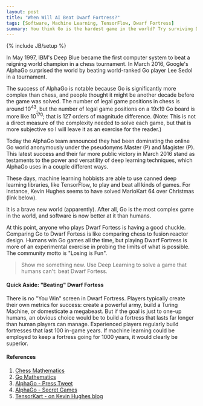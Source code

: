 ```yaml
---
layout: post
title: "When Will AI Beat Dwarf Fortress?"
tags: [Software, Machine Learning, TensorFlow, Dwarf Fortress]
summary: You think Go is the hardest game in the world? Try surviving Dwarf Fortress at a random starting location.
---
```

{% include JB/setup %}

In May 1997, IBM's Deep Blue became the first computer system to beat a reigning world champion in a chess tournament. In March 2016, Google's AlphaGo surprised the world by beating world-ranked Go player Lee Sedol in a tournament.

The success of AlphaGo is notable because Go is significantly more complex than chess, and people thought it might be another decade before the game was solved. The number of legal game positions in chess is around 10<sup>43</sup>, but the number of legal game positions on a 19x19 Go board is more like 10<sup>170</sup>; that is 127 orders of magnitude difference. (Note: This is not a direct measure of the complexity needed to solve each game, but that is more subjective so I will leave it as an exercise for the reader.)

Today the AlphaGo team announced they had been dominating the online Go world anonymously under the pseudonyms Master (P) and Magister (P). This latest success and their far more public victory in March 2016 stand as testaments to the power and versatility of deep learning techniques, which AlphaGo uses in a couple different ways.

These days, machine learning hobbists are able to use canned deep learning libraries, like TensorFlow, to play and beat all kinds of games. For instance, Kevin Hughes seems to have solved MarioKart 64 over Christmas (link below).

It is a brave new world (apparently). After all, Go is the most complex game in the world, and software is now better at it than humans.

At this point, anyone who plays Dwarf Fortess is having a good chuckle. Comparing Go to Dwarf Fortess is like comparing chess to fusion reactor design. Humans win Go games all the time, but playing Dwarf Fortress is more of an experimental exercise in probing the limits of what is possible. The community motto is "Losing is Fun".

> Show me something new. Use Deep Learning to solve a game that humans can't: beat Dwarf Fortess.


#### Quick Aside: "Beating" Dwarf Fortess

There is no "You Win" screen in Dwarf Fortress. Players typically create their own metrics for success: create a powerful army, build a Turing Machine, or domesticate a megabeast. But if the goal is just to one-up humans, an obvious choice would be to build a fortress that lasts far longer than human players can manage. Experienced players regularly build fortresses that last 100 in-game years. If machine learning could be employed to keep a fortress going for 1000 years, it would clearly be superior.


#### References

1. [Chess Mathematics](https://en.wikipedia.org/wiki/Shannon_number)
2. [Go Mathematics](https://en.wikipedia.org/wiki/Go_and_mathematics)
3. [AlphaGo - Press Tweet](https://twitter.com/demishassabis/status/816660463282954240)
4. [AlphaGo - Secret Games](http://www.nature.com/news/google-reveals-secret-test-of-ai-bot-to-beat-top-go-players-1.21253)
5. [TensorKart - on Kevin Hughes blog](http://kevinhughes.ca/blog/tensor-kart)
